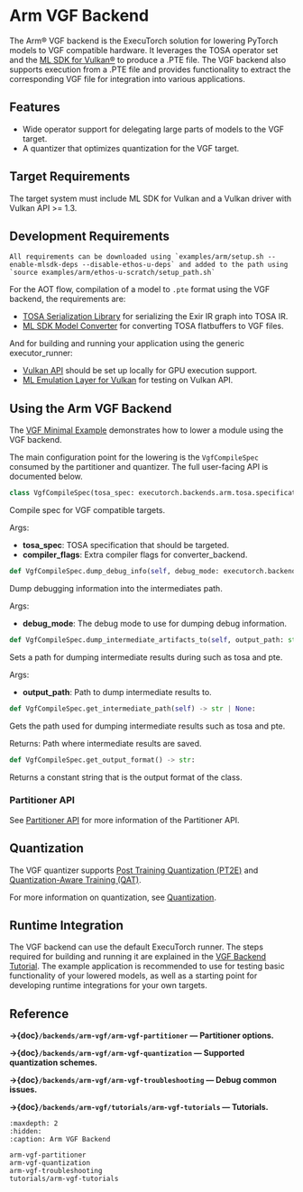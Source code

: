 # Arm VGF Backend

The Arm&reg; VGF backend is the ExecuTorch solution for lowering PyTorch models to VGF compatible hardware.
It leverages the TOSA operator set and the [ML SDK for Vulkan&reg;](https://github.com/arm/ai-ml-sdk-for-vulkan?tab=readme-ov-file) to produce a .PTE file.
The VGF backend also supports execution from a .PTE file and provides functionality to extract the corresponding VGF file for integration into various applications.

## Features

- Wide operator support for delegating large parts of models to the VGF target.
- A quantizer that optimizes quantization for the VGF target.

## Target Requirements

The target system must include ML SDK for Vulkan and a Vulkan driver with Vulkan API >= 1.3.

## Development Requirements

```{tip}
All requirements can be downloaded using `examples/arm/setup.sh --enable-mlsdk-deps --disable-ethos-u-deps` and added to the path using
`source examples/arm/ethos-u-scratch/setup_path.sh`
```

For the AOT flow, compilation of a model to `.pte` format using the VGF backend, the requirements are:
- [TOSA Serialization Library](https://www.mlplatform.org/tosa/software.html) for serializing the Exir IR graph into TOSA IR.
- [ML SDK Model Converter](https://github.com/arm/ai-ml-sdk-model-converter) for converting TOSA flatbuffers to VGF files.

And for building and running your application using the generic executor_runner:
- [Vulkan API](https://www.vulkan.org) should be set up locally for GPU execution support.
- [ML Emulation Layer for Vulkan](https://github.com/arm/ai-ml-emulation-layer-for-vulkan) for testing on Vulkan API.

## Using the Arm VGF Backend

The [VGF Minimal Example](https://github.com/pytorch/executorch/blob/main/examples/arm/vgf_minimal_example.ipynb) demonstrates how to lower a module using the VGF backend.

The main configuration point for the lowering is the `VgfCompileSpec` consumed by the partitioner and quantizer.
The full user-facing API is documented below.

```python
class VgfCompileSpec(tosa_spec: executorch.backends.arm.tosa.specification.TosaSpecification | str | None = None, compiler_flags: list[str] | None = None)
```
Compile spec for VGF compatible targets.

Args:
- **tosa_spec**: TOSA specification that should be targeted.
- **compiler_flags**: Extra compiler flags for converter_backend.

```python
def VgfCompileSpec.dump_debug_info(self, debug_mode: executorch.backends.arm.common.arm_compile_spec.ArmCompileSpec.DebugMode | None):
```
Dump debugging information into the intermediates path.

Args:
- **debug_mode**: The debug mode to use for dumping debug information.

```python
def VgfCompileSpec.dump_intermediate_artifacts_to(self, output_path: str | None):
```
Sets a path for dumping intermediate results during such as tosa and pte.

Args:
- **output_path**: Path to dump intermediate results to.

```python
def VgfCompileSpec.get_intermediate_path(self) -> str | None:
```
Gets the path used for dumping intermediate results such as tosa and pte.

Returns:
    Path where intermediate results are saved.

```python
def VgfCompileSpec.get_output_format() -> str:
```
Returns a constant string that is the output format of the class.



### Partitioner API

See [Partitioner API](backends/arm-vgf/arm-vgf-partitioner.md) for more information of the Partitioner API.

## Quantization

The VGF quantizer supports [Post Training Quantization (PT2E)](https://docs.pytorch.org/ao/main/tutorials_source/pt2e_quant_ptq.html)
and [Quantization-Aware Training (QAT)](https://docs.pytorch.org/ao/main/tutorials_source/pt2e_quant_qat.html).

For more information on quantization, see [Quantization](backends/arm-vgf/arm-vgf-quantization).

## Runtime Integration

The VGF backend can use the default ExecuTorch runner. The steps required for building and running it are explained in the [VGF Backend Tutorial](/backends/arm-vgf/tutorials/vgf-getting-started.md).
The example application is recommended to use for testing basic functionality of your lowered models, as well as a starting point for developing runtime integrations for your own targets.

## Reference

**→{doc}`/backends/arm-vgf/arm-vgf-partitioner` — Partitioner options.**

**→{doc}`/backends/arm-vgf/arm-vgf-quantization` — Supported quantization schemes.**

**→{doc}`/backends/arm-vgf/arm-vgf-troubleshooting` — Debug common issues.**

**→{doc}`/backends/arm-vgf/tutorials/arm-vgf-tutorials` — Tutorials.**


```{toctree}
:maxdepth: 2
:hidden:
:caption: Arm VGF Backend

arm-vgf-partitioner
arm-vgf-quantization
arm-vgf-troubleshooting
tutorials/arm-vgf-tutorials
```
